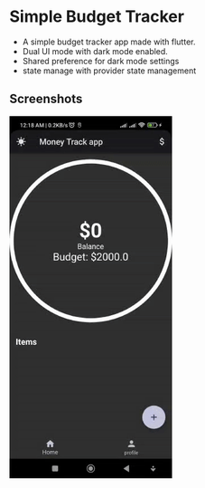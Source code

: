 
# Simple Budget Tracker

 * A simple budget tracker app  made with flutter.
* Dual UI mode with dark mode enabled.
* Shared preference  for  dark mode  settings
* state manage with provider state management
## Screenshots




![App Screenshot]( https://github.com/CyberCadence/Budget-Tracker-app-with-dark-mode-/blob/main/budgetapp.gif?raw=true)
 

